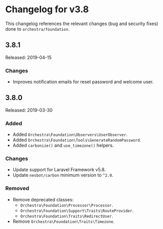 # Changelog for v3.8

This changelog references the relevant changes (bug and security fixes) done to `orchestra/foundation`.

## 3.8.1

Released: 2019-04-15

### Changes

* Improves notification emails for reset password and welcome user.

## 3.8.0

Released: 2019-03-30

### Added

* Added `Orchestra\Foundation\Observers\UserObserver`.
* Added `Orchestra\Foundation\Tools\GenerateRandomPassword`.
* Added `carbonize()` and `use_timezone()` helpers.

### Changes

* Update support for Laravel Framework v5.8.
* Update `nesbot/carbon` minimum version to `^2.0`.

### Removed

* Remove deprecated classes:
    - `Orchestra\Foundation\Processor\Processor`.
    - `Orchestra\Foundation\Support\Traits\RouteProvider`.
    - `Orchestra\Foundation\Traits\RedirectUser`.
* Remove `Orchestra\Foundation\Traits\Timezone`.
